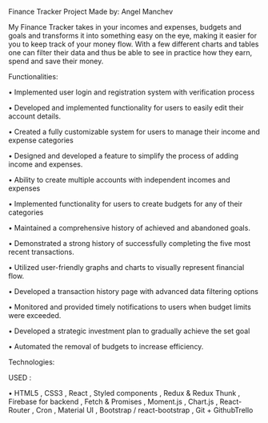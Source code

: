 Finance Tracker Project Made by: Angel Manchev

My Finance Tracker takes in your incomes and expenses, budgets and goals and transforms it into something easy on the eye, making it easier for you to keep track of your money flow. With a few different charts and tables one can filter their data and thus be able to see in practice how they earn, spend and save their money.

Functionalities:

•	Implemented user login and registration system with verification process

•	Developed and implemented functionality for users to easily edit their account details.

•	Created a fully customizable system for users to manage their income and expense categories

•	Designed and developed a feature to simplify the process of adding income and expenses.

•	Ability to create multiple accounts with independent incomes and expenses

•	Implemented functionality for users to create budgets for any of their categories

•	Maintained a comprehensive history of achieved and abandoned goals.

•	Demonstrated a strong history of successfully completing the five most recent transactions.

•	Utilized user-friendly graphs and charts to visually represent financial flow.

•	Developed a transaction history page with advanced data filtering options

•	Monitored and provided timely notifications to users when budget limits were exceeded.

•	Developed a strategic investment plan to gradually achieve the set goal

•	Automated the removal of budgets to increase efficiency.

Technologies:

USED :

•	HTML5 , CSS3 , React , Styled components , Redux & Redux Thunk , Firebase for backend , Fetch & Promises , Moment.js , Chart.js , React-Router , Cron , Material UI , Bootstrap / react-bootstrap , Git + GithubTrello
